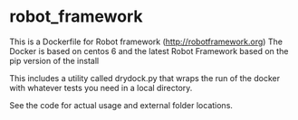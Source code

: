 robot_framework
===============

This is a Dockerfile for Robot framework (http://robotframework.org)
The Docker is based on centos 6 and the latest Robot Framework based on the pip version of the install

This includes a utility called drydock.py that wraps the run of the docker with whatever tests you need in a local directory.

See the code for actual usage and external folder locations.
